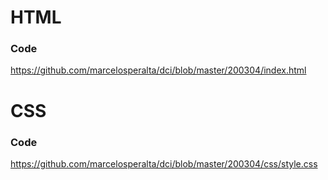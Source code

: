 # HTML

### Code

https://github.com/marcelosperalta/dci/blob/master/200304/index.html

# CSS

### Code

https://github.com/marcelosperalta/dci/blob/master/200304/css/style.css